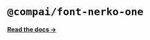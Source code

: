 # `@compai/font-nerko-one`

[**Read the docs &rarr;**](https://components.ai/docs/typefaces/nerko-one)

